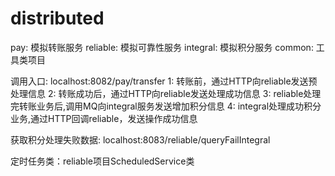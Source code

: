 # distributed

pay: 模拟转账服务
reliable: 模拟可靠性服务
integral: 模拟积分服务
common: 工具类项目

调用入口: localhost:8082/pay/transfer 
    1: 转账前，通过HTTP向reliable发送预处理信息
    2: 转账成功后，通过HTTP向reliable发送处理成功信息
    3: reliable处理完转账业务后,调用MQ向integral服务发送增加积分信息
    4: integral处理成功积分业务,通过HTTP回调reliable，发送操作成功信息
    
获取积分处理失败数据: localhost:8083/reliable/queryFailIntegral

定时任务类：reliable项目ScheduledService类